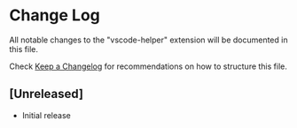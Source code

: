 # Change Log

All notable changes to the "vscode-helper" extension will be documented in this file.

Check [Keep a Changelog](http://keepachangelog.com/) for recommendations on how to structure this file.

## [Unreleased]

- Initial release